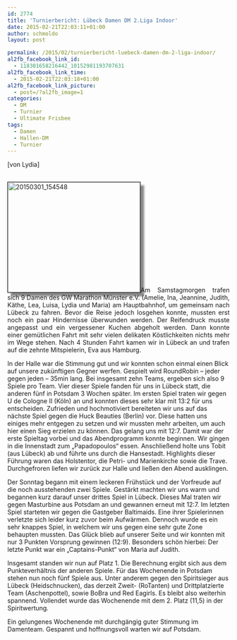 ```yaml
---
id: 2774
title: 'Turnierbericht: Lübeck Damen DM 2.Liga Indoor'
date: 2015-02-21T22:03:11+01:00
author: schmoldo
layout: post

permalink: /2015/02/turnierbericht-luebeck-damen-dm-2-liga-indoor/
al2fb_facebook_link_id:
  - 118301658216442_10152981193707631
al2fb_facebook_link_time:
  - 2015-02-21T22:03:18+01:00
al2fb_facebook_link_picture:
  - post=/?al2fb_image=1
categories:
  - DM
  - Turnier
  - Ultimate Frisbee
tags:
  - Damen
  - Hallen-DM
  - Turnier
---
```

<p style="text-align: justify;">
  [von Lydia]
</p>

<p style="text-align: justify;">
  <a href="{{ site.url }}/public/uploads/2015/02/20150301_154548.jpg"><br /> <img class="wp-image-2797 alignleft" style="border: 1px solid black; box-shadow: 8px 8px 4px #888888;" src="{{ site.url }}/public/uploads/2015/02/20150208_1312541.jpg" alt="20150301_154548" width="300" height="250" /></a>Am Samstagmorgen trafen sich 9 Damen des GW Marathon Münster e.V. (Amelie, Ina, Jeannine, Judith, Käthe, Lea, Luisa, Lydia und Maria) am Hauptbahnhof, um gemeinsam nach Lübeck zu fahren. Bevor die Reise jedoch losgehen konnte, mussten erst noch ein paar Hindernisse überwunden werden. Der Reifendruck musste angepasst und ein vergessener Kuchen abgeholt werden. Dann konnte einer gemütlichen Fahrt mit sehr vielen delikaten Köstlichkeiten nichts mehr im Wege stehen. Nach 4 Stunden Fahrt kamen wir in Lübeck an und trafen auf die zehnte Mitspielerin, Eva aus Hamburg.<br /> <!--more-->
</p>

In der Halle war die Stimmung gut und wir konnten schon einmal einen Blick auf unsere zukünftigen Gegner werfen. Gespielt wird RoundRobin – jeder gegen jeden – 35min lang. Bei insgesamt zehn Teams, ergeben sich also 9 Spiele pro Team. Vier dieser Spiele fanden für uns in Lübeck statt, die anderen fünf in Potsdam 3 Wochen später. Im ersten Spiel traten wir gegen U de Cologne II (Köln) an und konnten dieses sehr klar mit 13:2 für uns entscheiden. Zufrieden und hochmotiviert bereiteten wir uns auf das nächste Spiel gegen die Huck Beauties (Berlin) vor. Diese hatten uns einiges mehr entgegen zu setzen und wir mussten mehr arbeiten, um auch hier einen Sieg erzielen zu können. Das gelang uns mit 12:7. Damit war der erste Spieltag vorbei und das Abendprogramm konnte beginnen. Wir gingen in die Innenstadt zum „Papadopoulos“ essen. Anschließend holte uns Tobit (aus Lübeck) ab und führte uns durch die Hansestadt. Highlights dieser Führung waren das Holstentor, die Petri- und Marienkirche sowie die Trave. Durchgefroren liefen wir zurück zur Halle und ließen den Abend ausklingen.

Der Sonntag begann mit einem leckeren Frühstück und der Vorfreude auf die noch ausstehenden zwei Spiele. Gestärkt machten wir uns warm und begannen kurz darauf unser drittes Spiel in Lübeck. Dieses Mal traten wir gegen Masturbine aus Potsdam an und gewannen erneut mit 12:7. Im letzten Spiel starteten wir gegen die Gastgeber Baltimaids. Eine ihrer Spielerinnen verletzte sich leider kurz zuvor beim Aufwärmen. Dennoch wurde es ein sehr knappes Spiel, in welchem wir uns gegen eine sehr gute Zone behaupten mussten. Das Glück blieb auf unserer Seite und wir konnten mit nur 3 Punkten Vorsprung gewinnen (12:9). Besonders schön hierbei: Der letzte Punkt war ein „Captains-Punkt“ von Maria auf Judith.

Insgesamt standen wir nun auf Platz 1. Die Berechnung ergibt sich aus dem Punkteverhältnis der anderen Spiele. Für das Wochenende in Potsdam stehen nun noch fünf Spiele aus. Unter anderem gegen den Spiritsieger aus Lübeck (Heidschnucken), das derzeit Zweit- (RoTanten) und Drittplatzierte Team (Aschenpottel), sowie BoBra und Red Eagirls. Es bleibt also weiterhin spannend. Vollendet wurde das Wochenende mit dem 2. Platz (11,5) in der Spiritwertung.

Ein gelungenes Wochenende mit durchgängig guter Stimmung im Damenteam. Gespannt und hoffnungsvoll warten wir auf Potsdam.